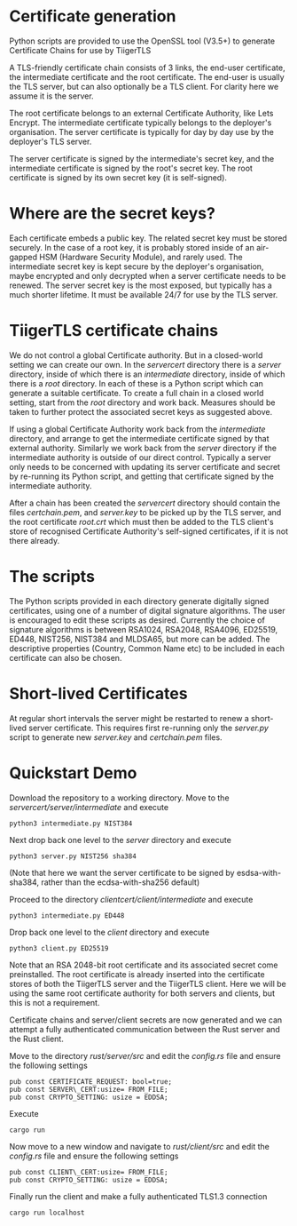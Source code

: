 # Certificate generation

Python scripts are provided to use the OpenSSL tool (V3.5+) to generate Certificate Chains for use by TiigerTLS

A TLS-friendly certificate chain consists of 3 links, the end-user certificate, the intermediate certificate and the root certificate. 
The end-user is usually the TLS server, but can also optionally be a TLS client. For clarity here we assume it is the server.

The root certificate belongs to an external Certificate Authority, like Lets Encrypt. The intermediate certificate typically 
belongs to the deployer's organisation. The server certificate is typically for day by day use by the deployer's TLS server.

The server certificate is signed by the intermediate's secret key, and the intermediate certificate is signed by the root's secret key.
The root certificate is signed by its own secret key (it is self-signed).

# Where are the secret keys?

Each certificate embeds a public key. The related secret key must be stored securely. In the case of a root key, it is probably stored 
inside of an air-gapped HSM (Hardware Security Module), and rarely used. The intermediate secret key is kept secure by the deployer's 
organisation, maybe encrypted and only decrypted when a server certificate needs to be renewed. The server secret key is the most 
exposed, but typically has a much shorter lifetime. It must be available 24/7 for use by the TLS server.

# TiigerTLS certificate chains

We do not control a global Certificate authority. But in a closed-world setting we can create our own. In the *servercert* directory 
there is
a *server* directory, inside of which there is an *intermediate* directory, inside of which there is a *root* directory. In each of 
these is a Python script which can generate a suitable certificate. To create a full chain in a closed world setting, start from 
the *root* directory and work back. Measures should be taken to further protect the associated secret keys as suggested above.

If using a global Certificate Authority work back from the *intermediate* directory, and arrange to get the intermediate certificate signed
by that external authority. Similarly we work back from the *server* directory if the intermediate authority is outside of our direct 
control. Typically a server only needs to be concerned with updating its server certificate and secret by re-running its Python script, and 
getting that certificate signed by the intermediate authority.

After a chain has been created the *servercert* directory should contain the files *certchain.pem*, and *server.key* to be picked up by 
the TLS
server, and the root certificate *root.crt* which must then be added to the TLS client's store of recognised Certificate Authority's 
self-signed certificates, if it is not there already.

# The scripts

The Python scripts provided in each directory generate digitally signed certificates, using one of a number of digital signature algorithms.
The user is encouraged to edit these scripts as desired.
Currently the choice of signature algorithms is between RSA1024, RSA2048, RSA4096, ED25519, ED448, NIST256, NIST384 and MLDSA65, but more 
can be added. The descriptive properties (Country, Common Name etc) to be included in each certificate can also be chosen.

# Short-lived Certificates

At regular short intervals the server might be restarted to renew a short-lived server certificate. This requires first re-running only 
the *server.py* script to generate new *server.key* and *certchain.pem* files.

# Quickstart Demo

Download the repository to a working directory. Move to the *servercert/server/intermediate* and execute

	python3 intermediate.py NIST384
	
Next drop back one level to the *server* directory and execute

	python3 server.py NIST256 sha384
	
(Note that here we want the server certificate to be signed by esdsa-with-sha384, rather than the ecdsa-with-sha256 default)

Proceed to the directory *clientcert/client/intermediate* and execute

	python3 intermediate.py ED448
	
Drop back one level to the *client* directory and execute

	python3 client.py ED25519
	
Note that an RSA 2048-bit root certificate and its associated secret come preinstalled. The root certificate is already inserted into the certificate stores of both the TiigerTLS server and the TiigerTLS client. Here we will be using the same root certificate authority for both servers and clients, but this is not a requirement.

Certificate chains and server/client secrets are now generated and we can attempt a fully authenticated communication between the Rust server and the Rust client.

Move to the directory *rust/server/src* and edit the *config.rs* file and ensure the following settings

	pub const CERTIFICATE_REQUEST: bool=true;
	pub const SERVER\_CERT:usize= FROM_FILE; 
	pub const CRYPTO_SETTING: usize = EDDSA;
	
Execute

	cargo run

Now move to a new window and navigate to *rust/client/src* and edit the *config.rs* file and ensure the following settings

 	pub const CLIENT\_CERT:usize= FROM_FILE; 
	pub const CRYPTO_SETTING: usize = EDDSA;

Finally run the client and make a fully authenticated TLS1.3 connection

	cargo run localhost




	


	
		

